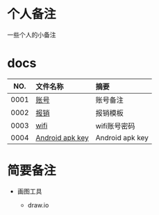 # 个人备注

一些个人的小备注

# docs

NO.|文件名称|摘要
:--:|:--|:--
0001| [账号](docs/0001_account.md) | 账号备注
0002| [报销](docs/0002_Reimbursement.md) | 报销模板
0003| [wifi](docs/0003_wifi.md) | wifi账号密码
0004| [Android apk key](docs/0004_android_key.md) | Android apk key

# 简要备注

* 画图工具

    * draw.io